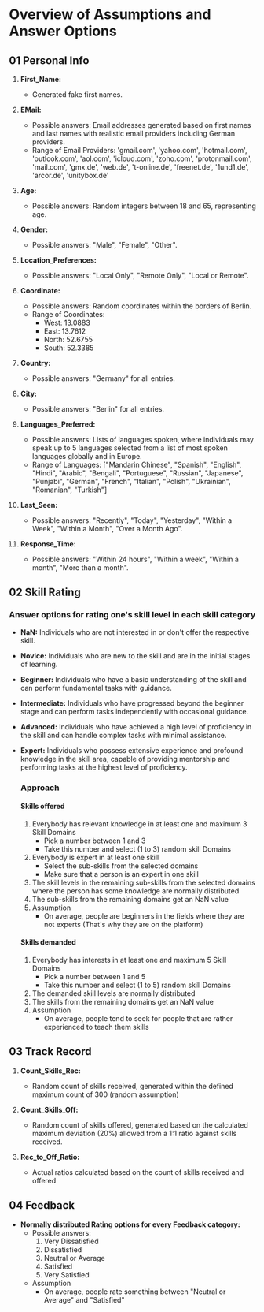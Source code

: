 # Overview of Assumptions and Answer Options

## 01 Personal Info

1. **First_Name:**
   - Generated fake first names.
  
2. **EMail:**
   - Possible answers: Email addresses generated based on first names and last names with realistic email providers including German providers.
   - Range of Email Providers: 'gmail.com', 'yahoo.com', 'hotmail.com', 'outlook.com', 'aol.com', 'icloud.com', 'zoho.com', 'protonmail.com', 'mail.com', 'gmx.de', 'web.de', 't-online.de', 'freenet.de', '1und1.de', 'arcor.de', 'unitybox.de'

3. **Age:**
   - Possible answers: Random integers between 18 and 65, representing age.

4. **Gender:**
   - Possible answers: "Male", "Female", "Other".

5. **Location_Preferences:**
   - Possible answers: "Local Only", "Remote Only", "Local or Remote".

6. **Coordinate:**
   - Possible answers: Random coordinates within the borders of Berlin.
   - Range of Coordinates: 
     - West: 13.0883
     - East: 13.7612
     - North: 52.6755
     - South: 52.3385

7. **Country:**
   - Possible answers: "Germany" for all entries.

8. **City:**
   - Possible answers: "Berlin" for all entries.

9. **Languages_Preferred:**
   - Possible answers: Lists of languages spoken, where individuals may speak up to 5 languages selected from a list of most spoken languages globally and in Europe.
   - Range of Languages: ["Mandarin Chinese", "Spanish", "English", "Hindi", "Arabic", "Bengali", "Portuguese", "Russian", "Japanese", "Punjabi", "German", "French", "Italian", "Polish", "Ukrainian", "Romanian", "Turkish"]

10. **Last_Seen:**
    - Possible answers: "Recently", "Today", "Yesterday", "Within a Week", "Within a Month", "Over a Month Ago".

11. **Response_Time:**
    - Possible answers: "Within 24 hours", "Within a week", "Within a month", "More than a month".

## 02 Skill Rating

### Answer options for rating one's skill level in each skill category

- **NaN:**
  Individuals who are not interested in or don't offer the respective skill.

- **Novice:**
  Individuals who are new to the skill and are in the initial stages of learning.

- **Beginner:**
  Individuals who have a basic understanding of the skill and can perform fundamental tasks with guidance.

- **Intermediate:**
  Individuals who have progressed beyond the beginner stage and can perform tasks independently with occasional guidance.

- **Advanced:**
  Individuals who have achieved a high level of proficiency in the skill and can handle complex tasks with minimal assistance.

- **Expert:**
  Individuals who possess extensive experience and profound knowledge in the skill area, capable of providing mentorship and performing tasks at the highest level of proficiency.

  ### Approach
  
  #### Skills offered
  1. Everybody has relevant knowledge in at least one and maximum 3 Skill Domains
      - Pick a number between 1 and 3
      - Take this number and select (1 to 3) random skill Domains
  2. Everybody is expert in at least one skill
      - Select the sub-skills from the selected domains
      - Make sure that a person is an expert in one skill 
  3. The skill levels in the remaining sub-skills from the selected domains where the person has some knowledge are normally distributed 
  4. The sub-skills from the remaining domains get an NaN value
  5. Assumption
      - On average, people are beginners in the fields where they are not experts (That's why they are on the platform)

  
  #### Skills demanded 
  1. Everybody has interests in at least one and maximum 5 Skill Domains
      - Pick a number between 1 and 5
      - Take this number and select (1 to 5) random skill Domains
  2. The demanded skill levels are normally distributed 
  3. The skills from the remaining domains get an NaN value
  4. Assumption
      - On average, people tend to seek for people that are rather experienced to teach them skills


## 03 Track Record

1. **Count_Skills_Rec:**
   - Random count of skills received, generated within the defined maximum count of 300 (random assumption)

2. **Count_Skills_Off:**
   - Random count of skills offered, generated based on the calculated maximum deviation (20%) allowed from a 1:1 ratio against skills received.

3. **Rec_to_Off_Ratio:**
   - Actual ratios calculated based on the count of skills received and offered

## 04 Feedback 

- **Normally distributed Rating options for every Feedback category:**
   - Possible answers:
     1. Very Dissatisfied
     2. Dissatisfied
     3. Neutral or Average
     4. Satisfied
     5. Very Satisfied
   - Assumption
      -  On average, people rate something between "Neutral or Average" and "Satisfied"